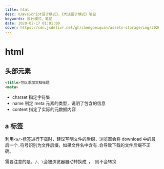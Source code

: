```yaml
---
title: html
desc: 《JavaScript设计模式》、《大话设计模式》笔记
keywords: 设计模式、笔记
date: 2020-02-17 01:01:00
cover: https://cdn.jsdelivr.net/gh/chengpeiquan/assets-storage/img/2020/02/1.jpg
---
```


# html

## 头部元素

```html
<title>可以添加文档标题
<meta>
```

- charset 指定字符集
- name 制定 meta 元素的类型，说明了包含的信息
- content 指定了实际的元数据内容

## a 标签

利用`<a/>`标签进行下载时，建议写明文件的后缀，浏览器会将 download 中的最后一个`.`符号识别为文件后缀，如果文件名中含有`.`会导致下载的文件后缀不正确。

需要注意的是，`/`、`\`会被浏览器自动转换成`_`，`.`则不会转换
